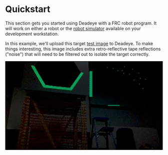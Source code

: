 # Quickstart

This section gets you started using Deadeye with a FRC robot program. It will
work on either a robot or the [robot simulator][sim] available on your
development workstation.

[sim]: https://docs.wpilib.org/en/latest/docs/software/wpilib-tools/robot-simulation/index.html

In this example, we\'ll upload this target [test image](images/target.jpg) to
Deadeye. To make things interesting, this image includes extra retro-reflective
tape reflections ("noise") that will need to be filtered out to isolate the
target correctly.

<img src="../images/target.jpg" class="figure figure-90" />
